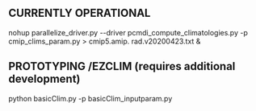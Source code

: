 CURRENTLY OPERATIONAL 
---------------------

nohup parallelize_driver.py --driver pcmdi_compute_climatologies.py -p cmip_clims_param.py > cmip5.amip.
rad.v20200423.txt &


PROTOTYPING /EZCLIM (requires additional development)
-------------------
python basicClim.py -p basicClim_inputparam.py
